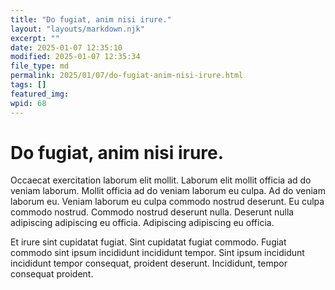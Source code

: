 ```yaml
---
title: "Do fugiat, anim nisi irure."
layout: "layouts/markdown.njk"
excerpt: ""
date: 2025-01-07 12:35:10
modified: 2025-01-07 12:35:34
file_type: md
permalink: 2025/01/07/do-fugiat-anim-nisi-irure.html
tags: []
featured_img: 
wpid: 68
---
```


# Do fugiat, anim nisi irure.

Occaecat exercitation laborum elit mollit. Laborum elit mollit officia ad do veniam laborum. Mollit officia ad do veniam laborum eu culpa. Ad do veniam laborum eu. Veniam laborum eu culpa commodo nostrud deserunt. Eu culpa commodo nostrud. Commodo nostrud deserunt nulla. Deserunt nulla adipiscing adipiscing eu officia. Adipiscing adipiscing eu officia.

Et irure sint cupidatat fugiat. Sint cupidatat fugiat commodo. Fugiat commodo sint ipsum incididunt incididunt tempor. Sint ipsum incididunt incididunt tempor consequat, proident deserunt. Incididunt, tempor consequat proident.